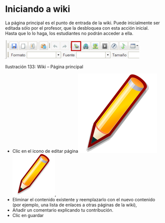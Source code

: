 # Iniciando a wiki

La página principal es el punto de entrada de la wiki. Puede inicialmente ser editada sólo por el profesor, que la desbloquea con esta acción inicial. Hasta que lo lo haga, los estudiantes no podrán acceder a ella.

![](../../.gitbook/assets/graficos112%20%282%29.png)

Ilustración 133: Wiki – Página principal

* Clic en el icono de editar página![](../../.gitbook/assets/graphics209%20%282%29.svg)![](../../.gitbook/assets/graphics209%20%284%29.png),
* Eliminar el contenido existente y reemplazarlo con el nuevo contenido \(por ejemplo, una lista de enlaces a otras páginas de la wiki\),
* Añadir un comentario explicando tu contribución.
* Clic en guardar

